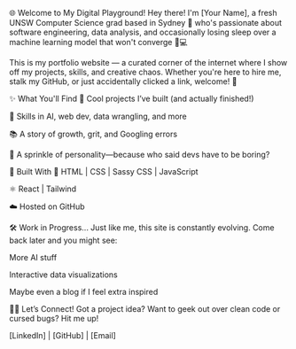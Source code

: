 🌐 Welcome to My Digital Playground!
Hey there! I'm [Your Name], a fresh UNSW Computer Science grad based in Sydney 🌇 who's passionate about software engineering, data analysis, and occasionally losing sleep over a machine learning model that won't converge 🤖💻

This is my portfolio website — a curated corner of the internet where I show off my projects, skills, and creative chaos. Whether you're here to hire me, stalk my GitHub, or just accidentally clicked a link, welcome! 🎉

✨ What You'll Find
🚀 Cool projects I’ve built (and actually finished!)

🧠 Skills in AI, web dev, data wrangling, and more

📚 A story of growth, grit, and Googling errors

🎨 A sprinkle of personality—because who said devs have to be boring?

🔧 Built With
🧱 HTML | CSS | Sassy CSS | JavaScript

⚛️ React | Tailwind

☁️ Hosted on GitHub

🛠️ Work in Progress...
Just like me, this site is constantly evolving. Come back later and you might see:

More AI stuff

Interactive data visualizations

Maybe even a blog if I feel extra inspired

🙋‍♂️ Let’s Connect!
Got a project idea? Want to geek out over clean code or cursed bugs? Hit me up!

[LinkedIn] | [GitHub] | [Email]

